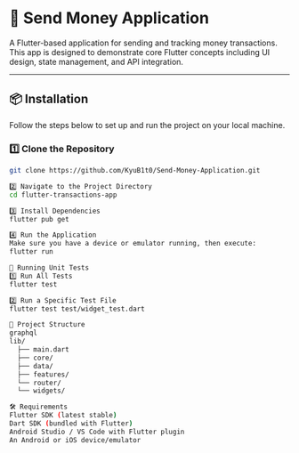 
# 💸 Send Money Application

A Flutter-based application for sending and tracking money transactions.  
This app is designed to demonstrate core Flutter concepts including UI design, state management, and API integration.

---

## 📦 Installation

Follow the steps below to set up and run the project on your local machine.

### 1️⃣ Clone the Repository
```bash
git clone https://github.com/KyuB1t0/Send-Money-Application.git

2️⃣ Navigate to the Project Directory
cd flutter-transactions-app

3️⃣ Install Dependencies
flutter pub get

4️⃣ Run the Application
Make sure you have a device or emulator running, then execute:
flutter run

🧪 Running Unit Tests
1️⃣ Run All Tests
flutter test

2️⃣ Run a Specific Test File
flutter test test/widget_test.dart

📂 Project Structure
graphql
lib/
  ├── main.dart           
  ├── core/           
  ├── data/            
  ├── features/            
  └── router/                
  └── widgets/       

🛠 Requirements
Flutter SDK (latest stable)
Dart SDK (bundled with Flutter)
Android Studio / VS Code with Flutter plugin
An Android or iOS device/emulator